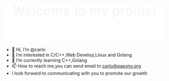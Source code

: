 ![](assets/Bottom_up.svg)

- 👋 Hi, I’m @carlo
- 👀 I’m interested in C/C++,Web Develop,Linux and Golang
- 🌱 I’m currently learning C++,Golang
- 📫 How to reach me,you can send email to carlo@paeony.org
- I look forward to communicating with you to promote our growth
<!---
riofutab/riofutab is a ✨ special ✨ repository because its `README.md` (this file) appears on your GitHub profile.
You can click the Preview link to take a look at your changes.
--->
